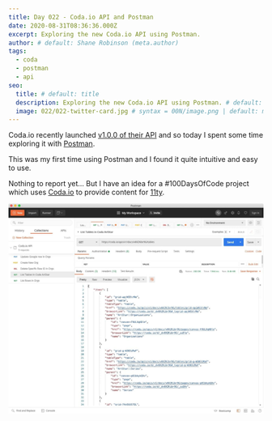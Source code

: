 ```yaml
---
title: Day 022 - Coda.io API and Postman
date: 2020-08-31T08:36:36.000Z
excerpt: Exploring the new Coda.io API using Postman.
author: # default: Shane Robinson (meta.author)
tags:
  - coda
  - postman
  - api
seo:
  title: # default: title
  description: Exploring the new Coda.io API using Postman. # default: meta.description
  image: 022/022-twitter-card.jpg # syntax = 00N/image.png | default: meta.image
---
```


Coda.io recently launched [v1.0.0 of their API](https://coda.io/developers/apis/v1) and so today I spent some time exploring it with [Postman](https://www.postman.com/).

This was my first time using Postman and I found it quite intuitive and easy to use.

Nothing to report yet... But I have an idea for a #100DaysOfCode project which uses [Coda.io](https://coda.io) to provide content for [11ty](https://11ty.dev '11ty Static Site Generator').

![Postman connected to Coda.io API](../assets/images/022/Postman.jpg)
